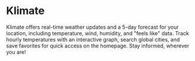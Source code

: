 # Klimate
Klimate offers real-time weather updates and a 5-day forecast for your location, including temperature, wind, humidity, and "feels like" data. Track hourly temperatures with an interactive graph, search global cities, and save favorites for quick access on the homepage. Stay informed, wherever you are!
